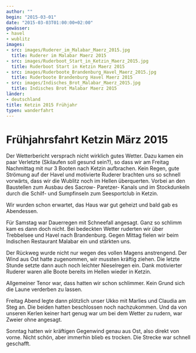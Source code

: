 ```yaml
---
author: ""
begin: "2015-03-01"
date: "2015-03-03T01:00:00+02:00"
gewässer:
- havel
- wublitz
images:
- src: images/Ruderer_im_Malabar_Maerz_2015.jpg
  title: Ruderer im Malabar Maerz 2015
- src: images/Ruderboot_Start_in_Ketzin_Maerz_2015.jpg
  title: Ruderboot Start in Ketzin Maerz 2015
- src: images/Ruderboote_Brandenburg_Havel_Maerz_2015.jpg
  title: Ruderboote Brandenburg Havel Maerz 2015
- src: images/Indisches_Brot_Malabar_Maerz_2015.jpg
  title: Indisches Brot Malabar Maerz 2015
länder: 
- deutschland
title: Ketzin 2015 Frühjahr
typen: wanderfahrt
---
```



# Frühjahrsfahrt Ketzin März 2015


Der Wetterbericht versprach nicht wirklich gutes Wetter. Dazu kamen ein paar Verletzte (Skilaufen soll gesund sein?), so dass wir am Freitag Nachmittag mit nur 3 Booten nach Ketzin aufbrachen. Kein Regen, gute Strömung auf der Havel und motivierte Ruderer brachten uns so schnell vorwärts, dass wir die Wublitz noch im Hellen überquerten. Vorbei an den Baustellen zum Ausbau des Sacrow- Paretzer- Kanals und im Stockdunkeln durch die Schilf- und Sumpfinseln zum Seesportclub in Ketzin.

Wir wurden schon erwartet, das Haus war gut geheizt und bald gab es Abendessen.

Für Samstag war Dauerregen mit Schneefall angesagt. Ganz so schlimm kam es dann doch nicht. Bei bedeckten Wetter ruderten wir über Trebbelsee und Havel nach Brandenburg. Gegen Mittag fielen wir beim Indischen Restaurant Malabar ein und stärkten uns.

Der Rückweg wurde nicht nur wegen des vollen Magens anstrengend. Der Wind aus Ost hatte zugenommen, wir mussten kräftig ziehen. Die letzte Stunde setzte dann auch noch leichter Nieselregen ein. Dank motivierter Ruderer waren alle Boote bereits im Hellen wieder in Ketzin.

Allgemeiner Tenor war, dass hatten wir schon schlimmer. Kein Grund sich die Laune verderben zu lassen.

Freitag Abend legte dann plötzlich unser Ukko mit Marlies und Claudia am Steg an. Die beiden hatten beschlossen noch nachzukommen. Und da von unseren Kerlen keiner hart genug war um bei dem Wetter zu rudern, war Zweier ohne angesagt.

Sonntag hatten wir kräftigen Gegenwind genau aus Ost, also direkt von vorne. Nicht schön, aber immerhin blieb es trocken. Die Strecke war schnell geschafft.
